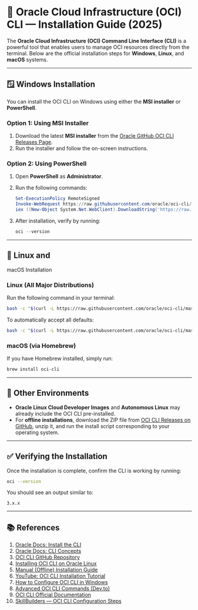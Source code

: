 # 🧭 Oracle Cloud Infrastructure (OCI) CLI — Installation Guide (2025)

The **Oracle Cloud Infrastructure (OCI) Command Line Interface (CLI)** is a powerful tool that enables users to manage OCI resources directly from the terminal. Below are the official installation steps for **Windows**, **Linux**, and **macOS** systems.

---

## 🪟 Windows Installation

You can install the OCI CLI on Windows using either the **MSI installer** or **PowerShell**.

### **Option 1: Using MSI Installer**

1. Download the latest **MSI installer** from the [Oracle GitHub OCI CLI Releases Page](https://github.com/oracle/oci-cli/releases).
2. Run the installer and follow the on-screen instructions.

### **Option 2: Using PowerShell**

1. Open **PowerShell** as **Administrator**.
2. Run the following commands:

   ```powershell
   Set-ExecutionPolicy RemoteSigned
   Invoke-WebRequest https://raw.githubusercontent.com/oracle/oci-cli/master/scripts/install/install.ps1 -OutFile install.ps1
   iex ((New-Object System.Net.WebClient).DownloadString('https://raw.githubusercontent.com/oracle/oci-cli/master/scripts/install/install.ps1'))
   ```
3. After installation, verify by running:

   ```powershell
   oci --version
   ```

---

## 🐧 Linux and <img width="1" height="2" alt="image" src="https://github.com/user-attachments/assets/cec078e6-b9bc-47bd-9265-40446b7de95a" />
 macOS Installation

### **Linux (All Major Distributions)**

Run the following command in your terminal:

```bash
bash -c "$(curl -L https://raw.githubusercontent.com/oracle/oci-cli/master/scripts/install/install.sh)"
```

To automatically accept all defaults:

```bash
bash -c "$(curl -L https://raw.githubusercontent.com/oracle/oci-cli/master/scripts/install/install.sh)" --accept-all-defaults
```

### **macOS (via Homebrew)**

If you have Homebrew installed, simply run:

```bash
brew install oci-cli
```

---

## 🧩 Other Environments

* **Oracle Linux Cloud Developer Images** and **Autonomous Linux** may already include the OCI CLI pre-installed.
* For **offline installations**, download the ZIP file from [OCI CLI Releases on GitHub](https://github.com/oracle/oci-cli/releases), unzip it, and run the install script corresponding to your operating system.

---

## ✅ Verifying the Installation

Once the installation is complete, confirm the CLI is working by running:

```bash
oci --version
```

You should see an output similar to:

```
3.x.x
```

---

## 📚 References

1. [Oracle Docs: Install the CLI](https://docs.oracle.com/en-us/iaas/Content/API/SDKDocs/cliinstall.htm)
2. [Oracle Docs: CLI Concepts](https://docs.oracle.com/en-us/iaas/Content/API/Concepts/cliconcepts.htm)
3. [OCI CLI GitHub Repository](https://github.com/oracle/oci-cli)
4. [Installing OCI CLI on Oracle Linux](https://www.geraldonit.com/installing-the-oracle-cloud-infrastructure-cli-on-oracle-linux-8/)
5. [Manual (Offline) Installation Guide](https://docs.public.content.oci.oraclecloud.com/en-us/iaas/Content/API/SDKDocs/climanualinst.htm)
6. [YouTube: OCI CLI Installation Tutorial](https://www.youtube.com/watch?v=rEHwcJdRf8M)
7. [How to Configure OCI CLI in Windows](https://oracleshare.com/configure-oracle-oci-command-line-interface-cli-in-windows/)
8. [Advanced OCI CLI Commands (Dev.to)](https://dev.to/farisdurrani/advanced-oci-cli-syntax-and-commands-4hpp)
9. [OCI CLI Official Documentation](https://docs.oracle.com/iaas/tools/oci-cli/latest/oci_cli_docs/)
10. [SkillBuilders — OCI CLI Configuration Steps](https://skillbuilders.com/6-steps-to-install-and-configure-oci-cli/)
